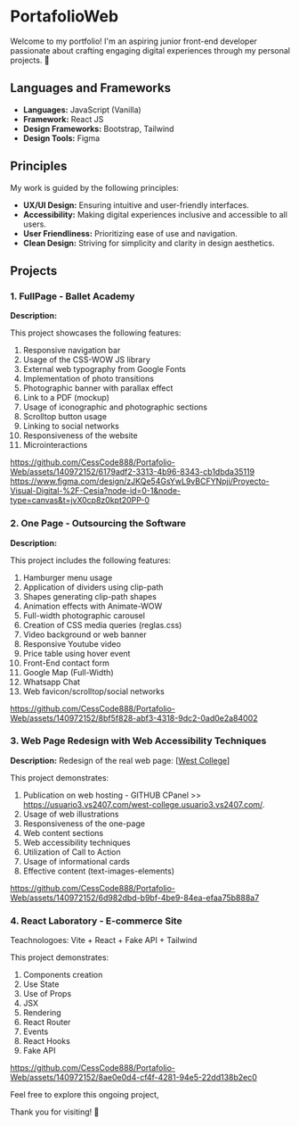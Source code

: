 # PortafolioWeb

Welcome to my portfolio! I'm an aspiring junior front-end developer passionate about crafting engaging digital experiences through my personal projects. 🚀

## Languages and Frameworks

- **Languages:** JavaScript (Vanilla)
- **Framework:** React JS
- **Design Frameworks:** Bootstrap, Tailwind
- **Design Tools:** Figma

## Principles

My work is guided by the following principles:

- **UX/UI Design:** Ensuring intuitive and user-friendly interfaces.
- **Accessibility:** Making digital experiences inclusive and accessible to all users.
- **User Friendliness:** Prioritizing ease of use and navigation.
- **Clean Design:** Striving for simplicity and clarity in design aesthetics.


## Projects

### 1. FullPage - Ballet Academy

**Description:** 


This project showcases the following features:

1. Responsive navigation bar
2. Usage of the CSS-WOW JS library
3. External web typography from Google Fonts
4. Implementation of photo transitions
5. Photographic banner with parallax effect
6. Link to a PDF (mockup)
7. Usage of iconographic and photographic sections
8. Scrolltop button usage
9. Linking to social networks
10. Responsiveness of the website
12. Microinteractions

https://github.com/CessCode888/Portafolio-Web/assets/140972152/6179adf2-3313-4b96-8343-cb1dbda35119
https://www.figma.com/design/zJKQe54GsYwL9vBCFYNpji/Proyecto-Visual-Digital-%2F-Cesia?node-id=0-1&node-type=canvas&t=jvX0cp8z0kpt20PP-0

### 2. One Page - Outsourcing the Software

**Description:**

This project includes the following features:

1. Hamburger menu usage
2. Application of dividers using clip-path
3. Shapes generating clip-path shapes
4. Animation effects with Animate-WOW
5. Full-width photographic carousel
6. Creation of CSS media queries (reglas.css)
7. Video background or web banner
8. Responsive Youtube video
9. Price table using hover event
10. Front-End contact form
11. Google Map (Full-Width)
12. Whatsapp Chat
13. Web favicon/scrolltop/social networks

https://github.com/CessCode888/Portafolio-Web/assets/140972152/8bf5f828-abf3-4318-9dc2-0ad0e2a84002

### 3. Web Page Redesign with Web Accessibility Techniques

**Description:** Redesign of the real web page: [[West College](http://www.west-college.net/)]

This project demonstrates:

1. Publication on web hosting - GITHUB CPanel >> https://usuario3.vs2407.com/west-college.usuario3.vs2407.com/. 
2. Usage of web illustrations
3. Responsiveness of the one-page
4. Web content sections
5. Web accessibility techniques
6. Utilization of Call to Action
7. Usage of informational cards
8. Effective content (text-images-elements)

https://github.com/CessCode888/Portafolio-Web/assets/140972152/6d982dbd-b9bf-4be9-84ea-efaa75b888a7

### 4. React Laboratory - E-commerce Site

Teachnologoes: Vite + React + Fake API + Tailwind

This project demonstrates:

1. Components creation
2. Use State
3. Use of Props
4. JSX
5. Rendering
6. React Router
7. Events
8. React Hooks
9. Fake API

https://github.com/CessCode888/Portafolio-Web/assets/140972152/8ae0e0d4-cf4f-4281-94e5-22dd138b2ec0

Feel free to explore this ongoing project, 

Thank you for visiting! 🚀

